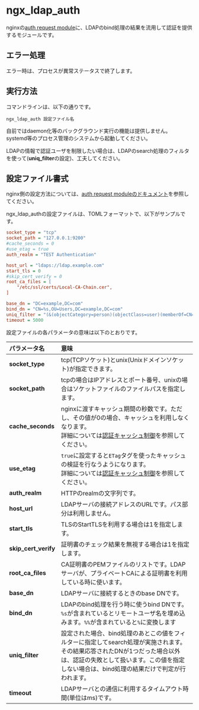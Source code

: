# ngx\_ldap\_auth

nginxの[auth request module](http://nginx.org/en/docs/http/ngx_http_auth_request_module.html)に、LDAPのbind処理の結果を流用して認証を提供するモジュールです。

## エラー処理

エラー時は、プロセスが異常ステータスで終了します。 

## 実行方法

コマンドラインは、以下の通りです。

```
ngx_ldap_auth 設定ファイル名
```

自前ではdaemon化等のバックグラウンド実行の機能は提供しません。  
systemd等のプロセス管理のシステムから起動してください。

LDAPの情報で認証ユーザを制限したい場合は、LDAPのsearch処理のフィルタを使って(**uniq\_filter**の設定)、工夫してください。

## 設定ファイル書式

nginx側の設定方法については、[auth request moduleのドキュメント](http://nginx.org/en/docs/http/ngx_http_auth_request_module.html)を参照してください。

ngx_ldap_authの設定ファイルは、TOMLフォーマットで、以下がサンプルです。

```ini
socket_type = "tcp"
socket_path = "127.0.0.1:9200"
#cache_seconds = 0
#use_etag = true
auth_realm = "TEST Authentication"

host_url = "ldaps://ldap.example.com"
start_tls = 0
#skip_cert_verify = 0
root_ca_files = [
	"/etc/ssl/certs/Local-CA-Chain.cer",
]

base_dn = "DC=example,DC=com"
bind_dn = "CN=%s,OU=Users,DC=example,DC=com"
uniq_filter = "(&(objectCategory=person)(objectClass=user)(memberOf=CN=Group1,DC=example,DC=com)(userPrincipalName=%s@example.com))"
timeout = 5000
```

設定ファイルの各パラメータの意味は以下のとおりです。

|パラメータ名|意味|
| :--- | :--- |
| **socket\_type** | tcp(TCPソケット)とunix(Unixドメインソケット)が指定できます。 |
| **socket\_path** | tcpの場合はIPアドレスとポート番号、unixの場合はソケットファイルのファイルパスを指定します。 |
| **cache\_seconds** | nginxに渡すキャッシュ期間の秒数です。ただし、その値が0の場合、キャッシュを利用しなくなります。<br>詳細については[認証キャッシュ制御](proxy_cache.md)を参照してください。 |
| **use_etag** | `true`に設定すると`ETag`タグを使ったキャッシュの検証を行なうようになります。<br>詳細については[認証キャッシュ制御](proxy_cache.md)を参照してください。 |
| **auth\_realm** | HTTPのrealmの文字列です。 |
| **host\_url** | LDAPサーバの接続アドレスのURLです。パス部分は利用しません。 |
| **start\_tls** | TLSのStartTLSを利用する場合は1を指定します。 |
| **skip\_cert\_verify** | 証明書のチェック結果を無視する場合は1を指定します。 |
| **root\_ca\_files** | CA証明書のPEMファイルのリストです。LDAPサーバが、プライベートCAによる証明書を利用している時に使います。 |
| **base\_dn** | LDAPサーバに接続するときのbase DNです。 |
| **bind\_dn** | LDAPのbind処理を行う時に使うbind DNです。`%s`が含まれているとリモートユーザ名を埋め込みます。`%%`が含まれていると`%`に変換します |
| **uniq\_filter** | 設定された場合、bind処理のあとこの値をフィルターに指定してsearch処理が実施されます。その結果応答されたDNが1つだった場合以外は、認証の失敗として扱います。この値を指定しない場合は、bind処理の結果だけで判定が行われます。 |
| **timeout** | LDAPサーバとの通信に利用するタイムアウト時間(単位はms)です。 |
